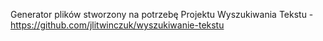 Generator plików stworzony na potrzebę Projektu Wyszukiwania Tekstu - https://github.com/jlitwinczuk/wyszukiwanie-tekstu
